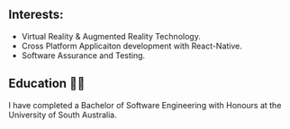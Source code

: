 ## Interests: 
- Virtual Reality & Augmented Reality Technology. 
- Cross Platform Applicaiton development with React-Native. 
- Software Assurance and Testing. 

## Education :man_student: 
<p>I have completed a Bachelor of Software Engineering with Honours at the University of South Australia. 
